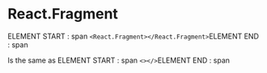 # React.Fragment

ELEMENT START : span
`<React.Fragment></React.Fragment>`ELEMENT END : span

Is the same as 
ELEMENT START : span
`<></>`ELEMENT END : span

